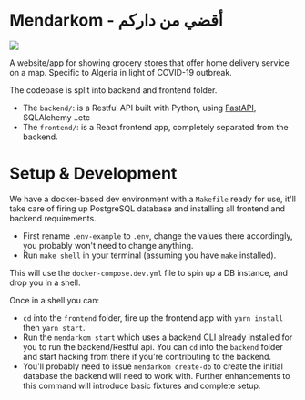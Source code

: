 # Mendarkom - أقضي من داركم

![](https://img.shields.io/badge/code%20style-black-000000.svg)

A website/app for showing grocery stores that offer home delivery service on a map. Specific to Algeria in light of COVID-19 outbreak. 

The codebase is split into backend and frontend folder. 

- The `backend/`: is a Restful API built with Python, using [FastAPI](https://github.com/tiangolo/fastapi), SQLAlchemy ..etc
- The `frontend/`: is a React frontend app, completely separated from the backend.

# Setup & Development 
We have a docker-based dev environment with a `Makefile` ready for use, it'll take care of firing up PostgreSQL database and installing all frontend and backend requirements.

- First rename `.env-example` to `.env`, change the values there accordingly, you probably won't need to change anything.
- Run `make shell` in your terminal (assuming you have `make` installed). 

This will use the `docker-compose.dev.yml` file to spin up a DB instance, and drop you in a shell. 

Once in a shell you can:
- `cd` into the `frontend` folder, fire up the frontend app with `yarn install` then `yarn start`.
- Run the `mendarkom start` which uses a backend CLI already installed for you to run the backend/Restful api. You can `cd` into the `backend` folder and start hacking from there if you're contributing to the backend.
- You'll probably need to issue `mendarkom create-db` to create the initial database the backend will need to work with. Further enhancements to this command will introduce basic fixtures and complete setup. 
